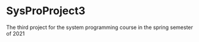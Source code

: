 # SysProProject3
The third project for the system programming course in the spring semester of 2021
